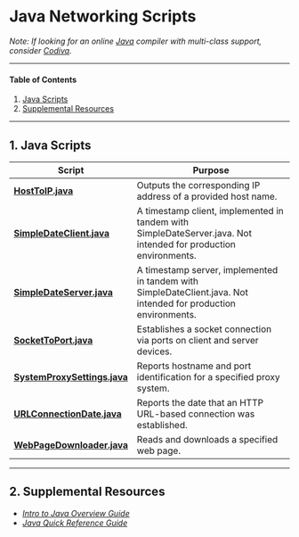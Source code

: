 # Java Networking Scripts
    
*Note: If looking for an online [Java](https://www.java.com/en/) compiler with multi-class support, consider [Codiva](https://www.codiva.io/).*  
  
<hr />
  
#### Table of Contents

1. [Java Scripts](#scripts)
2. [Supplemental Resources](#supplemental)

<hr />
  
## <a name="scripts">1. Java Scripts</a>
  
| Script | Purpose |  
| ---------- | ---------- |  
| [**HostToIP.java**](https://github.com/chaseofthejungle/java-networking-scripts/blob/main/scripts/HostToIP.java) | Outputs the corresponding IP address of a provided host name.  
| [**SimpleDateClient.java**](https://github.com/chaseofthejungle/java-networking-scripts/blob/main/scripts/SimpleDateClient.java) | A timestamp client, implemented in tandem with SimpleDateServer.java. Not intended for production environments.  
| [**SimpleDateServer.java**](https://github.com/chaseofthejungle/java-networking-scripts/blob/main/scripts/SimpleDateServer.java) | A timestamp server, implemented in tandem with SimpleDateClient.java. Not intended for production environments.  
| [**SocketToPort.java**](https://github.com/chaseofthejungle/java-networking-scripts/blob/main/scripts/SocketToPort.java) | Establishes a socket connection via ports on client and server devices.  
| [**SystemProxySettings.java**](https://github.com/chaseofthejungle/java-networking-scripts/blob/main/scripts/SystemProxySettings.java) | Reports hostname and port identification for a specified proxy system.  
| [**URLConnectionDate.java**](https://github.com/chaseofthejungle/java-networking-scripts/blob/main/scripts/URLConnectionDate.java) | Reports the date that an HTTP URL-based connection was established.  
| [**WebPageDownloader.java**](https://github.com/chaseofthejungle/java-networking-scripts/blob/main/scripts/WebPageDownloader.java) | Reads and downloads a specified web page.

<hr />
  
## <a name="supplemental">2. Supplemental Resources</a>
  
* *[Intro to Java Overview Guide](https://github.com/chaseofthejungle/intro-to-java)*
* *[Java Quick Reference Guide](https://github.com/chaseofthejungle/java-quick-reference-guide)*
